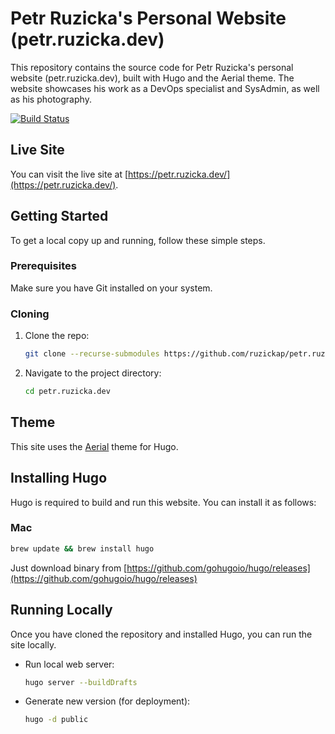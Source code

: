 # Petr Ruzicka's Personal Website (petr.ruzicka.dev)

This repository contains the source code for Petr Ruzicka's personal website
(petr.ruzicka.dev), built with Hugo and the Aerial theme. The website
showcases his work as a DevOps specialist and SysAdmin, as well as his
photography.

[![Build Status](https://github.com/ruzickap/petr.ruzicka.dev/workflows/hugo-build/badge.svg)](https://github.com/ruzickap/petr.ruzicka.dev)

## Live Site

You can visit the live site at [https://petr.ruzicka.dev/](https://petr.ruzicka.dev/).

## Getting Started

To get a local copy up and running, follow these simple steps.

### Prerequisites

Make sure you have Git installed on your system.

### Cloning

1. Clone the repo:

   ```bash
   git clone --recurse-submodules https://github.com/ruzickap/petr.ruzicka.dev.git
   ```

2. Navigate to the project directory:

   ```bash
   cd petr.ruzicka.dev
   ```

## Theme

This site uses the [Aerial](https://github.com/cewood/aerial) theme for Hugo.

## Installing Hugo

Hugo is required to build and run this website. You can install it as follows:

### Mac

```bash
brew update && brew install hugo
```

Just download binary from [https://github.com/gohugoio/hugo/releases](https://github.com/gohugoio/hugo/releases)

## Running Locally

Once you have cloned the repository and installed Hugo, you can run the site locally.

- Run local web server:

  ```bash
  hugo server --buildDrafts
  ```

- Generate new version (for deployment):

  ```bash
  hugo -d public
  ```

